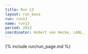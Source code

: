 ```yaml
---
title: Run 13
layout: run_base
run: run13
name: run13
period: 2013
coordinator: Hubert van Hecke, LANL.
---
```

{% include run/run_page.md %}
